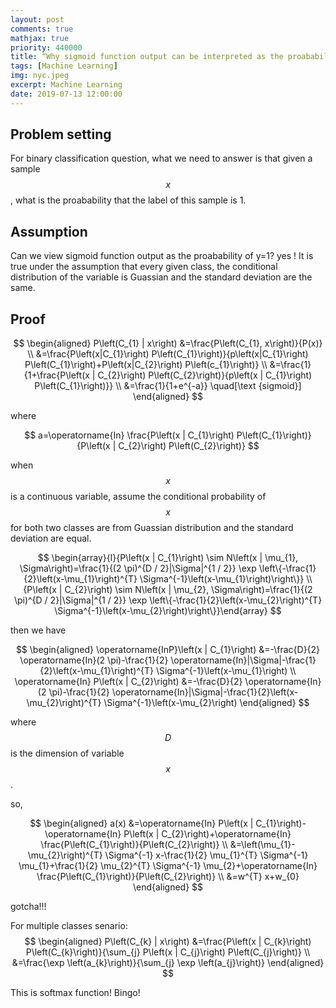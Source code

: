 ```yaml
---
layout: post
comments: true
mathjax: true
priority: 440000
title: “Why sigmoid function output can be interpreted as the proabability of y=1”
tags: [Machine Learning]
img: nyc.jpeg
excerpt: Machine Learning
date: 2019-07-13 12:00:00
---
```

## Problem setting
For binary classification question, what we need to answer is that given a sample $$x$$, what is the proabability that the label of this sample is 1.


## Assumption
Can we view sigmoid function output as the proabability of y=1? yes ! It is true under the assumption that every given class, the conditional distribution of the variable is Guassian and the standard deviation are the same. 

## Proof

$$
\begin{aligned} P\left(C_{1} | x\right) &=\frac{P\left(C_{1}, x\right)}{P(x)} 
\\ &=\frac{P\left(x|C_{1}\right) P\left(C_{1}\right)}{p\left(x|C_{1}\right) P\left(C_{1}\right)+P\left(x|C_{2}\right) P\left(c_{1}\right)} 
\\ &=\frac{1}{1+\frac{P\left(x | C_{2}\right) P\left(C_{2}\right)}{p\left(x | C_{1}\right) P\left(C_{1}\right)}}
\\ &=\frac{1}{1+e^{-a}} \quad[\text {sigmoid}] \end{aligned}
$$

where 

$$
a=\operatorname{In} \frac{P\left(x | C_{1}\right) P\left(C_{1}\right)}{P\left(x | C_{2}\right) P\left(C_{2}\right)}
$$


when $$x$$ is a continuous variable, assume the conditional probability of $$x$$ for both two classes are from Guassian distribution and the standard deviation are equal.

$$
\begin{array}{l}{P\left(x | C_{1}\right) \sim N\left(x | \mu_{1}, \Sigma\right)=\frac{1}{(2 \pi)^{D / 2}|\Sigma|^{1 / 2}} \exp \left\{-\frac{1}{2}\left(x-\mu_{1}\right)^{T} \Sigma^{-1}\left(x-\mu_{1}\right)\right\}} \\ {P\left(x | C_{2}\right) \sim N\left(x | \mu_{2}, \Sigma\right)=\frac{1}{(2 \pi)^{D / 2}|\Sigma|^{1 / 2}} \exp \left\{-\frac{1}{2}\left(x-\mu_{2}\right)^{T} \Sigma^{-1}\left(x-\mu_{2}\right)\right\}}\end{array}
$$

then we have 

$$
\begin{aligned} \operatorname{InP}\left(x | C_{1}\right) &=-\frac{D}{2} \operatorname{In}(2 \pi)-\frac{1}{2} \operatorname{In}|\Sigma|-\frac{1}{2}\left(x-\mu_{1}\right)^{T} \Sigma^{-1}\left(x-\mu_{1}\right) \\ \operatorname{In} P\left(x | C_{2}\right) &=-\frac{D}{2} \operatorname{In}(2 \pi)-\frac{1}{2} \operatorname{In}|\Sigma|-\frac{1}{2}\left(x-\mu_{2}\right)^{T} \Sigma^{-1}\left(x-\mu_{2}\right) \end{aligned}
$$

where $$D$$ is the dimension of variable $$x$$.

so,

$$
\begin{aligned} a(x) &=\operatorname{In} P\left(x | C_{1}\right)-\operatorname{In} P\left(x | C_{2}\right)+\operatorname{In} \frac{P\left(C_{1}\right)}{P\left(C_{2}\right)} \\ &=\left(\mu_{1}-\mu_{2}\right)^{T} \Sigma^{-1} x-\frac{1}{2} \mu_{1}^{T} \Sigma^{-1} \mu_{1}+\frac{1}{2} \mu_{2}^{T} \Sigma^{-1} \mu_{2}+\operatorname{In} \frac{P\left(C_{1}\right)}{P\left(C_{2}\right)} \\ &=w^{T} x+w_{0} \end{aligned}
$$

gotcha!!!


For multiple classes senario: 
$$
\begin{aligned} P\left(C_{k} | x\right) &=\frac{P\left(x | C_{k}\right) P\left(C_{k}\right)}{\sum_{j} P\left(x | C_{j}\right) P\left(C_{j}\right)} \\ &=\frac{\exp \left(a_{k}\right)}{\sum_{j} \exp \left(a_{j}\right)} \end{aligned}
$$

This is softmax function! Bingo!